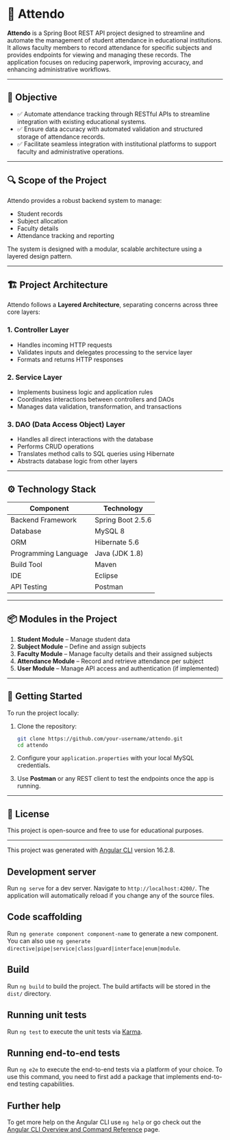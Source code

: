 # 📘 Attendo

**Attendo** is a Spring Boot REST API project designed to streamline and automate the management of student attendance in educational institutions. It allows faculty members to record attendance for specific subjects and provides endpoints for viewing and managing these records. The application focuses on reducing paperwork, improving accuracy, and enhancing administrative workflows.

---

## 🎯 Objective

* ✅ Automate attendance tracking through RESTful APIs to streamline integration with existing educational systems.
* ✅ Ensure data accuracy with automated validation and structured storage of attendance records.
* ✅ Facilitate seamless integration with institutional platforms to support faculty and administrative operations.

---

## 🔍 Scope of the Project

Attendo provides a robust backend system to manage:

* Student records
* Subject allocation
* Faculty details
* Attendance tracking and reporting

The system is designed with a modular, scalable architecture using a layered design pattern.

---

## 🏗️ Project Architecture

Attendo follows a **Layered Architecture**, separating concerns across three core layers:

### 1. **Controller Layer**

* Handles incoming HTTP requests
* Validates inputs and delegates processing to the service layer
* Formats and returns HTTP responses

### 2. **Service Layer**

* Implements business logic and application rules
* Coordinates interactions between controllers and DAOs
* Manages data validation, transformation, and transactions

### 3. **DAO (Data Access Object) Layer**

* Handles all direct interactions with the database
* Performs CRUD operations
* Translates method calls to SQL queries using Hibernate
* Abstracts database logic from other layers

---

## ⚙️ Technology Stack

| Component            | Technology        |
| -------------------- | ----------------- |
| Backend Framework    | Spring Boot 2.5.6 |
| Database             | MySQL 8           |
| ORM                  | Hibernate 5.6     |
| Programming Language | Java (JDK 1.8)    |
| Build Tool           | Maven             |
| IDE                  | Eclipse           |
| API Testing          | Postman           |

---

## 📦 Modules in the Project

1. **Student Module** – Manage student data
2. **Subject Module** – Define and assign subjects
3. **Faculty Module** – Manage faculty details and their assigned subjects
4. **Attendance Module** – Record and retrieve attendance per subject
5. **User Module** – Manage API access and authentication (if implemented)

---

## 🚀 Getting Started

To run the project locally:

1. Clone the repository:

   ```bash
   git clone https://github.com/your-username/attendo.git
   cd attendo
   ```

2. Configure your `application.properties` with your local MySQL credentials.

3. Use **Postman** or any REST client to test the endpoints once the app is running.

---

## 📝 License

This project is open-source and free to use for educational purposes.

---



This project was generated with [Angular CLI](https://github.com/angular/angular-cli) version 16.2.8.

## Development server

Run `ng serve` for a dev server. Navigate to `http://localhost:4200/`. The application will automatically reload if you change any of the source files.

## Code scaffolding

Run `ng generate component component-name` to generate a new component. You can also use `ng generate directive|pipe|service|class|guard|interface|enum|module`.

## Build

Run `ng build` to build the project. The build artifacts will be stored in the `dist/` directory.

## Running unit tests

Run `ng test` to execute the unit tests via [Karma](https://karma-runner.github.io).

## Running end-to-end tests

Run `ng e2e` to execute the end-to-end tests via a platform of your choice. To use this command, you need to first add a package that implements end-to-end testing capabilities.

## Further help

To get more help on the Angular CLI use `ng help` or go check out the [Angular CLI Overview and Command Reference](https://angular.io/cli) page.
